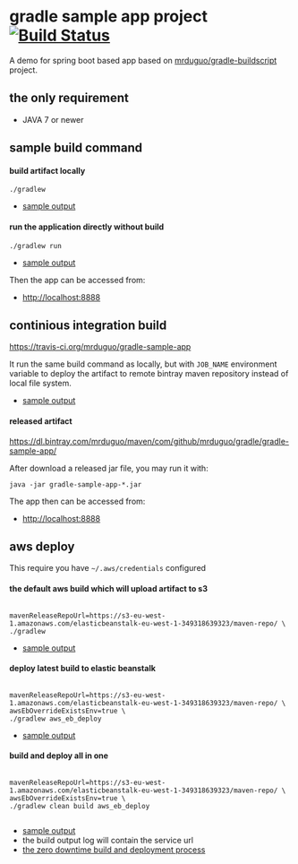 # gradle sample app project  [![Build Status](https://travis-ci.org/mrduguo/gradle-sample-app.svg?branch=master)](https://travis-ci.org/mrduguo/gradle-sample-app)
A demo for spring boot based app based on [mrduguo/gradle-buildscript](https://github.com/mrduguo/gradle-buildscript) project. 


## the only requirement

* JAVA 7 or newer


## sample build command

#### build artifact locally

```
./gradlew
```

* [sample output](/src/doc/sample-build-logs/default-build.log)

#### run the application directly without build

```
./gradlew run
```

* [sample output](/src/doc/sample-build-logs/run.log)

Then the app can be accessed from:

* [http://localhost:8888](http://localhost:8888)


## continious integration build

https://travis-ci.org/mrduguo/gradle-sample-app

It run the same build command as locally, but with `JOB_NAME` environment variable to deploy the artifact to remote bintray maven repository instead of local file system.

* [sample output](https://travis-ci.org/mrduguo/gradle-sample-app/builds/126996208)

#### released artifact

https://dl.bintray.com/mrduguo/maven/com/github/mrduguo/gradle/gradle-sample-app/

After download a released jar file, you may run it with:


```
java -jar gradle-sample-app-*.jar
```

The app then can be accessed from:

* [http://localhost:8888](http://localhost:8888)


## aws deploy

This require you have `~/.aws/credentials` configured

#### the default aws build which will upload artifact to s3

```

mavenReleaseRepoUrl=https://s3-eu-west-1.amazonaws.com/elasticbeanstalk-eu-west-1-349318639323/maven-repo/ \
./gradlew

```

* [sample output](/src/doc/sample-build-logs/aws-build.log)

#### deploy latest build to elastic beanstalk

```

mavenReleaseRepoUrl=https://s3-eu-west-1.amazonaws.com/elasticbeanstalk-eu-west-1-349318639323/maven-repo/ \
awsEbOverrideExistsEnv=true \
./gradlew aws_eb_deploy 

```

* [sample output](/src/doc/sample-build-logs/aws-deploy.log)


#### build and deploy all in one

```

mavenReleaseRepoUrl=https://s3-eu-west-1.amazonaws.com/elasticbeanstalk-eu-west-1-349318639323/maven-repo/ \
awsEbOverrideExistsEnv=true \
./gradlew clean build aws_eb_deploy
 
```

* [sample output](/src/doc/sample-build-logs/aws-build-and-deploy-all-in-one.log)
* the build output log will contain the service url
* [the zero downtime build and deployment process](/src/doc/the-zero-downtime-build-and-deployment-process.md)
